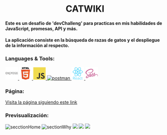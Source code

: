 <h1 align="center">CATWIKI</h1>

<h4 >Este es un desafío de 'devChalleng' para practicas en mis habilidades de JavaScript, promesas, API y más.</h4>
<h4> La aplicación consiste en la búsqueda de razas de gatos y el despliegue de la información al respecto.</h4>

<h3 align="left">Languages & Tools:</h3>
<p align="left"> <a href="https://expressjs.com" target="_blank" rel="noreferrer"> <img src="https://raw.githubusercontent.com/devicons/devicon/master/icons/express/express-original-wordmark.svg" alt="express" width="40" height="40"/> </a> <a href="https://www.w3.org/html/" target="_blank" rel="noreferrer"> <img src="https://raw.githubusercontent.com/devicons/devicon/master/icons/html5/html5-original-wordmark.svg" alt="html5" width="40" height="40"/> </a> <a href="https://developer.mozilla.org/en-US/docs/Web/JavaScript" target="_blank" rel="noreferrer"> <img src="https://raw.githubusercontent.com/devicons/devicon/master/icons/javascript/javascript-original.svg" alt="javascript" width="40" height="40"/> </a> <a href="https://postman.com" target="_blank" rel="noreferrer"> <img src="https://www.vectorlogo.zone/logos/getpostman/getpostman-icon.svg" alt="postman" width="40" height="40"/> </a> <a href="https://reactjs.org/" target="_blank" rel="noreferrer"> <img src="https://raw.githubusercontent.com/devicons/devicon/master/icons/react/react-original-wordmark.svg" alt="react" width="40" height="40"/> </a> <a href="https://sass-lang.com" target="_blank" rel="noreferrer"> <img src="https://raw.githubusercontent.com/devicons/devicon/master/icons/sass/sass-original.svg" alt="sass" width="40" height="40"/> </a> </p>

<h3 align="left">Página:</h3>

[Visita la página siguiendo este link](https://github.com](https://cat-wiki-zz.vercel.app/)https://cat-wiki-zz.vercel.app/)

<h3 align="left">Previsualización:</h3>

![secctionHome](https://private-user-images.githubusercontent.com/117830607/293075479-289e477f-4c52-4e14-927a-a6bd52f29e50.PNG?jwt=eyJhbGciOiJIUzI1NiIsInR5cCI6IkpXVCJ9.eyJpc3MiOiJnaXRodWIuY29tIiwiYXVkIjoicmF3LmdpdGh1YnVzZXJjb250ZW50LmNvbSIsImtleSI6ImtleTEiLCJleHAiOjE3MDM2OTk3NTMsIm5iZiI6MTcwMzY5OTQ1MywicGF0aCI6Ii8xMTc4MzA2MDcvMjkzMDc1NDc5LTI4OWU0NzdmLTRjNTItNGUxNC05MjdhLWE2YmQ1MmYyOWU1MC5QTkc_WC1BbXotQWxnb3JpdGhtPUFXUzQtSE1BQy1TSEEyNTYmWC1BbXotQ3JlZGVudGlhbD1BS0lBSVdOSllBWDRDU1ZFSDUzQSUyRjIwMjMxMjI3JTJGdXMtZWFzdC0xJTJGczMlMkZhd3M0X3JlcXVlc3QmWC1BbXotRGF0ZT0yMDIzMTIyN1QxNzUwNTNaJlgtQW16LUV4cGlyZXM9MzAwJlgtQW16LVNpZ25hdHVyZT1kZjBjYjZjYmE5OGI0YjFhOTA0NmQxZDg4YjQ1ZGJiOWU0NWU1ZmQzYzJmMzExNzVmM2QwZjdkMzRjZWU3OGNkJlgtQW16LVNpZ25lZEhlYWRlcnM9aG9zdCZhY3Rvcl9pZD0wJmtleV9pZD0wJnJlcG9faWQ9MCJ9.T5Q4EJ--VtC7vn4Ew1uRXvY00UvUcO79Y8A9Bs1sBo4)
![sectionWhy](https://private-user-images.githubusercontent.com/117830607/293075491-62441678-1a06-4e66-81ca-577beec38de5.PNG?jwt=eyJhbGciOiJIUzI1NiIsInR5cCI6IkpXVCJ9.eyJpc3MiOiJnaXRodWIuY29tIiwiYXVkIjoicmF3LmdpdGh1YnVzZXJjb250ZW50LmNvbSIsImtleSI6ImtleTEiLCJleHAiOjE3MDM2OTkxMDQsIm5iZiI6MTcwMzY5ODgwNCwicGF0aCI6Ii8xMTc4MzA2MDcvMjkzMDc1NDkxLTYyNDQxNjc4LTFhMDYtNGU2Ni04MWNhLTU3N2JlZWMzOGRlNS5QTkc_WC1BbXotQWxnb3JpdGhtPUFXUzQtSE1BQy1TSEEyNTYmWC1BbXotQ3JlZGVudGlhbD1BS0lBSVdOSllBWDRDU1ZFSDUzQSUyRjIwMjMxMjI3JTJGdXMtZWFzdC0xJTJGczMlMkZhd3M0X3JlcXVlc3QmWC1BbXotRGF0ZT0yMDIzMTIyN1QxNzQwMDRaJlgtQW16LUV4cGlyZXM9MzAwJlgtQW16LVNpZ25hdHVyZT0zODA3ODJjNjVhOGZkYWU4MmZhMGZmYWMwNzdjNTE0MzY2ZTYzOWQyNDZmNjYxODNlMzIxOTMwNmViYTA0OWZiJlgtQW16LVNpZ25lZEhlYWRlcnM9aG9zdCZhY3Rvcl9pZD0wJmtleV9pZD0wJnJlcG9faWQ9MCJ9.7--NKeVXpv5If1eju9GdX_zLSfQpTb_JhUSw4bYicDU)
![](https://private-user-images.githubusercontent.com/117830607/293075504-44563e59-d72c-468f-b5be-4a5a3bba307c.PNG?jwt=eyJhbGciOiJIUzI1NiIsInR5cCI6IkpXVCJ9.eyJpc3MiOiJnaXRodWIuY29tIiwiYXVkIjoicmF3LmdpdGh1YnVzZXJjb250ZW50LmNvbSIsImtleSI6ImtleTEiLCJleHAiOjE3MDM2OTk3NTMsIm5iZiI6MTcwMzY5OTQ1MywicGF0aCI6Ii8xMTc4MzA2MDcvMjkzMDc1NTA0LTQ0NTYzZTU5LWQ3MmMtNDY4Zi1iNWJlLTRhNWEzYmJhMzA3Yy5QTkc_WC1BbXotQWxnb3JpdGhtPUFXUzQtSE1BQy1TSEEyNTYmWC1BbXotQ3JlZGVudGlhbD1BS0lBSVdOSllBWDRDU1ZFSDUzQSUyRjIwMjMxMjI3JTJGdXMtZWFzdC0xJTJGczMlMkZhd3M0X3JlcXVlc3QmWC1BbXotRGF0ZT0yMDIzMTIyN1QxNzUwNTNaJlgtQW16LUV4cGlyZXM9MzAwJlgtQW16LVNpZ25hdHVyZT1hMTIzYmFmMmEwZjlhODE1ODdiNDFkMDk1ZWFjZjE0NzIzZjI5NDEwYWY0ZmE1MDQ3ZTQ3YTJjZDFhNjcxNTAxJlgtQW16LVNpZ25lZEhlYWRlcnM9aG9zdCZhY3Rvcl9pZD0wJmtleV9pZD0wJnJlcG9faWQ9MCJ9.hI8d16Q-9vdUCs3uuDXxm46h8whgSAbfBA-0eDxBZB0)
![](https://private-user-images.githubusercontent.com/117830607/293075732-c329ab31-90d8-415c-94a0-574608723db0.PNG?jwt=eyJhbGciOiJIUzI1NiIsInR5cCI6IkpXVCJ9.eyJpc3MiOiJnaXRodWIuY29tIiwiYXVkIjoicmF3LmdpdGh1YnVzZXJjb250ZW50LmNvbSIsImtleSI6ImtleTEiLCJleHAiOjE3MDM2OTk3NTQsIm5iZiI6MTcwMzY5OTQ1NCwicGF0aCI6Ii8xMTc4MzA2MDcvMjkzMDc1NzMyLWMzMjlhYjMxLTkwZDgtNDE1Yy05NGEwLTU3NDYwODcyM2RiMC5QTkc_WC1BbXotQWxnb3JpdGhtPUFXUzQtSE1BQy1TSEEyNTYmWC1BbXotQ3JlZGVudGlhbD1BS0lBSVdOSllBWDRDU1ZFSDUzQSUyRjIwMjMxMjI3JTJGdXMtZWFzdC0xJTJGczMlMkZhd3M0X3JlcXVlc3QmWC1BbXotRGF0ZT0yMDIzMTIyN1QxNzUwNTRaJlgtQW16LUV4cGlyZXM9MzAwJlgtQW16LVNpZ25hdHVyZT1mNjA4MjhlYWQ3MTJiY2JmYzllM2JiYWNkMDIwYjEzM2Y3NjVhNDM5ZmVmNmQyOTU4MzAzNDFjZmZiMjZmNDk3JlgtQW16LVNpZ25lZEhlYWRlcnM9aG9zdCZhY3Rvcl9pZD0wJmtleV9pZD0wJnJlcG9faWQ9MCJ9.dd1iG-DyYYjUuPSeDpia_B6DyFYXL3oYHM6sU7Ug21A)
![](https://private-user-images.githubusercontent.com/117830607/293075737-491563cc-404d-4127-8ad4-a587541d79ed.PNG?jwt=eyJhbGciOiJIUzI1NiIsInR5cCI6IkpXVCJ9.eyJpc3MiOiJnaXRodWIuY29tIiwiYXVkIjoicmF3LmdpdGh1YnVzZXJjb250ZW50LmNvbSIsImtleSI6ImtleTEiLCJleHAiOjE3MDM2OTk3NTQsIm5iZiI6MTcwMzY5OTQ1NCwicGF0aCI6Ii8xMTc4MzA2MDcvMjkzMDc1NzM3LTQ5MTU2M2NjLTQwNGQtNDEyNy04YWQ0LWE1ODc1NDFkNzllZC5QTkc_WC1BbXotQWxnb3JpdGhtPUFXUzQtSE1BQy1TSEEyNTYmWC1BbXotQ3JlZGVudGlhbD1BS0lBSVdOSllBWDRDU1ZFSDUzQSUyRjIwMjMxMjI3JTJGdXMtZWFzdC0xJTJGczMlMkZhd3M0X3JlcXVlc3QmWC1BbXotRGF0ZT0yMDIzMTIyN1QxNzUwNTRaJlgtQW16LUV4cGlyZXM9MzAwJlgtQW16LVNpZ25hdHVyZT0yZDBhNWQ5ODM1ZmYyNDdkNGM1MTI5ZDk4NDQ3ZTU4NzZlNDcxODczZTViNDUyZmEzZDgxY2M3YWVjZGU4YTY0JlgtQW16LVNpZ25lZEhlYWRlcnM9aG9zdCZhY3Rvcl9pZD0wJmtleV9pZD0wJnJlcG9faWQ9MCJ9.I9DgFfc0fWPIV_xXBsaAGaBXusqWPgcoxkxUaaHFhQg)



